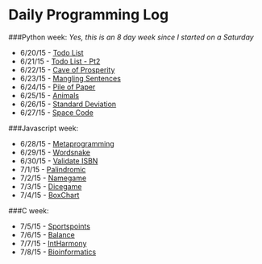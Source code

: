 # Daily Programming Log
###Python week:
*Yes, this is an 8 day week since I started on a Saturday*
* 6/20/15 - [Todo List](https://github.com/trvrsalom/dailyprogrammer/tree/master/Week_1/6_20_15)
* 6/21/15 - [Todo List - Pt2](https://github.com/trvrsalom/dailyprogrammer/tree/master/Week_1/6_21_15)
* 6/22/15 - [Cave of Prosperity](https://github.com/trvrsalom/dailyprogrammer/tree/master/Week_1/6_22_15)
* 6/23/15 - [Mangling Sentences](https://github.com/trvrsalom/dailyprogrammer/tree/master/Week_1/6_23_15)
* 6/24/15 - [Pile of Paper](https://github.com/trvrsalom/dailyprogrammer/tree/master/Week_1/6_24_15)
* 6/25/15 - [Animals](https://github.com/trvrsalom/dailyprogrammer/tree/master/Week_1/6_25_15)
* 6/26/15 - [Standard Deviation](https://github.com/trvrsalom/dailyprogrammer/tree/master/Week_1/6_26_15)
* 6/27/15 - [Space Code](https://github.com/trvrsalom/dailyprogrammer/tree/master/Week_1/6_27_15)

###Javascript week:
* 6/28/15 - [Metaprogramming](https://github.com/trvrsalom/dailyprogrammer/tree/master/Week_2/6_28_15)
* 6/29/15 - [Wordsnake](https://github.com/trvrsalom/dailyprogrammer/tree/master/Week_2/6_29_15)
* 6/30/15 - [Validate ISBN](https://github.com/trvrsalom/dailyprogrammer/tree/master/Week_2/6_30_15)
* 7/1/15 - [Palindromic](https://github.com/trvrsalom/dailyprogrammer/tree/master/Week_2/7_1_15)
* 7/2/15 - [Namegame](https://github.com/trvrsalom/dailyprogrammer/tree/master/Week_2/7_2_15)
* 7/3/15 - [Dicegame](https://github.com/trvrsalom/dailyprogrammer/tree/master/Week_2/7_3_15)
* 7/4/15 - [BoxChart](https://github.com/trvrsalom/dailyprogrammer/tree/master/Week_2/7_4_15)

###C week:
* 7/5/15 - [Sportspoints](https://github.com/trvrsalom/dailyprogrammer/tree/master/Week_3/7_5_15)
* 7/6/15 - [Balance](https://github.com/trvrsalom/dailyprogrammer/tree/master/Week_3/7_6_15)
* 7/7/15 - [IntHarmony](https://github.com/trvrsalom/dailyprogrammer/tree/master/Week_3/7_7_15)
* 7/8/15 - [Bioinformatics](https://github.com/trvrsalom/dailyprogrammer/tree/master/Week_3/7_8_15)
